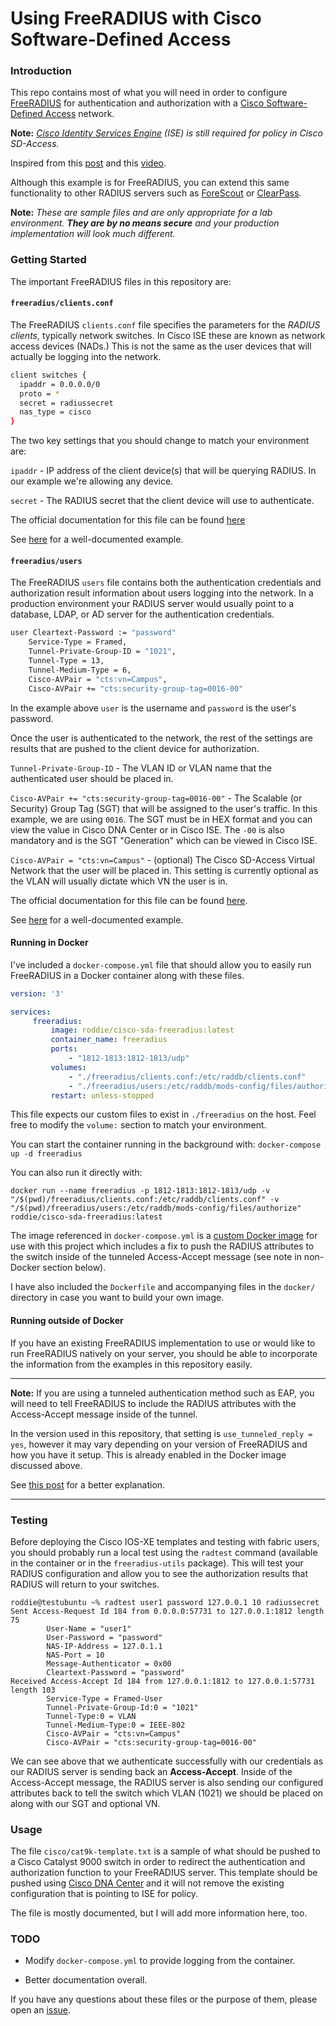 # Using FreeRADIUS with Cisco Software-Defined Access

### Introduction
This repo contains most of what you will need in order to configure [FreeRADIUS](https://freeradius.org/) for authentication and authorization with a [Cisco Software-Defined Access](https://www.cisco.com/c/en/us/solutions/enterprise-networks/software-defined-access/index.html) network.

**Note:** _[Cisco Identity Services Engine](https://www.cisco.com/c/en/us/products/security/identity-services-engine/index.html) (ISE) is still required for policy in Cisco SD-Access._

Inspired from this [post](https://community.cisco.com/t5/networking-documents/how-to-use-group-based-policies-with-3rd-party-radius-using/ta-p/3930041) and this [video](https://www.youtube.com/watch?v=ZoNKa9X1Xjk&list=UUHDBMhhEDalzaiFGXOhHJDg&index=1). 


Although this example is for FreeRADIUS, you can extend this same functionality to other RADIUS servers such as [ForeScout](https://www.forescout.com/) or [ClearPass](https://www.arubanetworks.com/products/security/network-access-control/). 

**Note:** _These are sample files and are only appropriate for a lab environment.  **They are by no means secure** and your production implementation will look much different._

### Getting Started

The important FreeRADIUS files in this repository are:

#### `freeradius/clients.conf`

The FreeRADIUS `clients.conf` file specifies the  parameters for the _RADIUS clients_, typically  network switches.  In Cisco ISE these are known as network access devices (NADs.)  This is not the same as the user devices that will actually be logging into the network.

```sh
client switches {
  ipaddr = 0.0.0.0/0
  proto = *
  secret = radiussecret
  nas_type = cisco
}
```

The two key settings that you should change to match your environment are:

`ipaddr` - IP address of the client device(s) that will be querying RADIUS.  In our example we're allowing any device.

`secret` - The RADIUS secret that the client device will use to authenticate.

The official documentation for this file can be found [here](https://freeradius.org/radiusd/man/clients.html) 

See [here](https://github.com/FreeRADIUS/freeradius-server/blob/v3.0.x/raddb/clients.conf) for a well-documented example.

#### `freeradius/users`

The FreeRADIUS `users` file contains both the authentication credentials and authorization result information about users logging into the network.  In a production environment your RADIUS server would usually point to a database, LDAP, or AD server for the authentication credentials.

```sh
user Cleartext-Password := "password"
	Service-Type = Framed,
	Tunnel-Private-Group-ID = "1021",
	Tunnel-Type = 13,
	Tunnel-Medium-Type = 6,
	Cisco-AVPair = "cts:vn=Campus",
	Cisco-AVPair += "cts:security-group-tag=0016-00"
```

In the example above `user` is the username and `password` is the user's password. 

Once the user is authenticated to the network, the rest of the settings are results that are pushed to the client device for authorization.

`Tunnel-Private-Group-ID` - The VLAN ID or VLAN name that the authenticated user should be placed in.

`Cisco-AVPair += "cts:security-group-tag=0016-00"` - The Scalable (or Security) Group Tag (SGT) that will be assigned to the user's traffic.  In this example, we are using `0016`.  The SGT must be in HEX format and you can view the value in Cisco DNA Center or in Cisco ISE.  The `-00` is also mandatory and is the SGT "Generation" which can be viewed in Cisco ISE.

`Cisco-AVPair = "cts:vn=Campus"` - (optional) The Cisco SD-Access Virtual Network that the user will be placed in.  This setting is currently optional as the VLAN will usually dictate which VN the user is in.

The official documentation for this file can be found [here](https://freeradius.org/radiusd/man/users.html).

See [here](https://github.com/FreeRADIUS/freeradius-server/blob/v3.0.x/raddb/mods-config/files/authorize) for a well-documented example.

#### Running in Docker

I've included a `docker-compose.yml` file that should allow you to easily run FreeRADIUS in a Docker container along with these files. 

```yaml
version: '3'

services:
     freeradius:
         image: roddie/cisco-sda-freeradius:latest
         container_name: freeradius
         ports:
             - "1812-1813:1812-1813/udp"
         volumes:
             - "./freeradius/clients.conf:/etc/raddb/clients.conf"
             - "./freeradius/users:/etc/raddb/mods-config/files/authorize"
         restart: unless-stopped
```

This file expects our custom files to exist in `./freeradius` on the host.  Feel free to modify the `volume:` section to match your environment.

You can start the container running in the background with: `docker-compose up -d freeradius`

You can also run it directly with:

`docker run --name freeradius -p 1812-1813:1812-1813/udp -v "/$(pwd)/freeradius/clients.conf:/etc/raddb/clients.conf" -v "/$(pwd)/freeradius/users:/etc/raddb/mods-config/files/authorize" roddie/cisco-sda-freeradius:latest`

The image referenced in `docker-compose.yml` is a [custom Docker image](https://hub.docker.com/r/roddie/cisco-sda-freeradius) for use with this project which includes a fix to push the RADIUS attributes to the switch inside of the tunneled Access-Accept message (see note in non-Docker section below). 

I have also included the `Dockerfile` and accompanying files in the `docker/` directory in case you want to build your own image.
#### Running outside of Docker

If you have an existing FreeRADIUS implementation to use or would like to run FreeRADIUS natively on your server, you should be able to incorporate the information from the examples in this repository easily.

---
**Note:** If you are using a tunneled authentication method such as EAP, you will need to tell FreeRADIUS to include the RADIUS attributes with the Access-Accept message inside of the tunnel. 

In the version used in this repository, that setting is `use_tunneled_reply = yes`, however it may vary depending on your version of FreeRADIUS and how you have it setup.  This is already enabled in the Docker image discussed above.

See [this post](https://community.cisco.com/t5/switching/catalyst-2960-ignores-radius-attributes-to-set-vlan/m-p/1792633/highlight/true#M192521) for a better explanation.

---
### Testing

Before deploying the Cisco IOS-XE templates and testing with fabric users, you should probably run a local test using the `radtest` command (available in the container or in the `freeradius-utils` package).  This will test your RADIUS configuration and allow you to see the authorization results that RADIUS will return to your switches.

```console
roddie@testubuntu ~% radtest user1 password 127.0.0.1 10 radiussecret
Sent Access-Request Id 184 from 0.0.0.0:57731 to 127.0.0.1:1812 length 75
        User-Name = "user1"
        User-Password = "password"
        NAS-IP-Address = 127.0.1.1
        NAS-Port = 10
        Message-Authenticator = 0x00
        Cleartext-Password = "password"
Received Access-Accept Id 184 from 127.0.0.1:1812 to 127.0.0.1:57731 length 103
        Service-Type = Framed-User
        Tunnel-Private-Group-Id:0 = "1021"
        Tunnel-Type:0 = VLAN
        Tunnel-Medium-Type:0 = IEEE-802
        Cisco-AVPair = "cts:vn=Campus"
        Cisco-AVPair = "cts:security-group-tag=0016-00"
```

We can see above that we authenticate successfully with our credentials as our RADIUS server is sending back an **Access-Accept**.  Inside of the Access-Accept message, the RADIUS server is also sending our configured attributes back to tell the switch which VLAN (1021) we should be placed on along with our SGT and optional VN.


### Usage

The file `cisco/cat9k-template.txt` is a sample of what should be pushed to a Cisco Catalyst 9000 switch in order to redirect the authentication and authorization function to your FreeRADIUS server.  This template should be pushed using [Cisco DNA Center](https://www.cisco.com/c/en/us/products/cloud-systems-management/dna-center/index.html) and it will not remove the existing configuration that is pointing to ISE for policy.

The file is mostly documented, but I will add more information here, too.
### TODO

* Modify `docker-compose.yml` to provide logging from the container.
 
* Better documentation overall.

If you have any questions about these files or the purpose of them, please open an [issue](https://github.com/eiddor/cisco-sda-freeradius/issues).